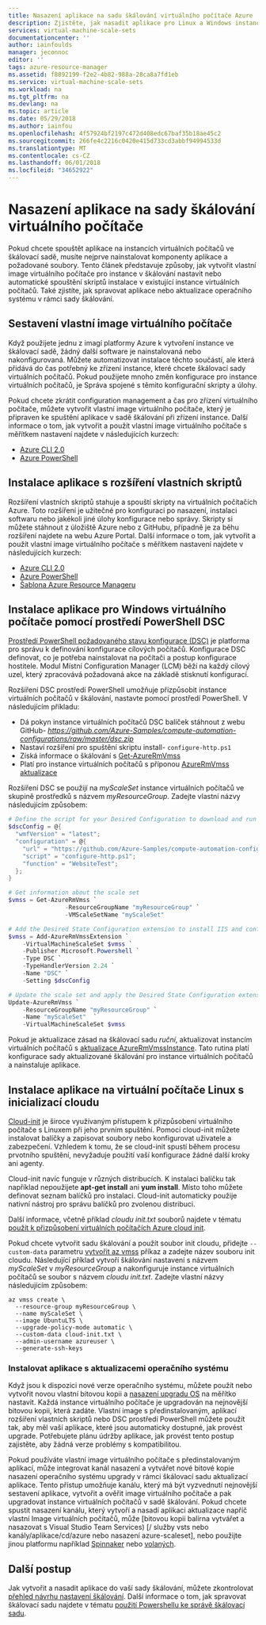 ```yaml
---
title: Nasazení aplikace na sadu škálování virtuálního počítače Azure | Microsoft Docs
description: Zjistěte, jak nasadit aplikace pro Linux a Windows instancí virtuálního počítače ve škálovací sadě
services: virtual-machine-scale-sets
documentationcenter: ''
author: iainfoulds
manager: jeconnoc
editor: ''
tags: azure-resource-manager
ms.assetid: f8892199-f2e2-4b82-988a-28ca8a7fd1eb
ms.service: virtual-machine-scale-sets
ms.workload: na
ms.tgt_pltfrm: na
ms.devlang: na
ms.topic: article
ms.date: 05/29/2018
ms.author: iainfou
ms.openlocfilehash: 4f57924bf2197c472d408edc67baf35b18ae45c2
ms.sourcegitcommit: 266fe4c2216c0420e415d733cd3abbf94994533d
ms.translationtype: MT
ms.contentlocale: cs-CZ
ms.lasthandoff: 06/01/2018
ms.locfileid: "34652922"
---
```

# <a name="deploy-your-application-on-virtual-machine-scale-sets"></a>Nasazení aplikace na sady škálování virtuálního počítače
Pokud chcete spouštět aplikace na instancích virtuálních počítačů ve škálovací sadě, musíte nejprve nainstalovat komponenty aplikace a požadované soubory. Tento článek představuje způsoby, jak vytvořit vlastní image virtuálního počítače pro instance v škálování nastavit nebo automatické spouštění skriptů instalace v existující instance virtuálních počítačů. Také zjistíte, jak spravovat aplikace nebo aktualizace operačního systému v rámci sady škálování.


## <a name="build-a-custom-vm-image"></a>Sestavení vlastní image virtuálního počítače
Když použijete jednu z imagí platformy Azure k vytvoření instance ve škálovací sadě, žádný další software je nainstalovaná nebo nakonfigurovaná. Můžete automatizovat instalace těchto součástí, ale která přidává do čas potřebný ke zřízení instance, které chcete škálovací sady virtuálních počítačů. Pokud použijete mnoho změn konfigurace pro instance virtuálních počítačů, je Správa spojené s těmito konfigurační skripty a úlohy.

Pokud chcete zkrátit configuration management a čas pro zřízení virtuálního počítače, můžete vytvořit vlastní image virtuálního počítače, který je připraven ke spuštění aplikace v sadě škálování při zřízení instance. Další informace o tom, jak vytvořit a použít vlastní image virtuálního počítače s měřítkem nastavení najdete v následujících kurzech:

- [Azure CLI 2.0](tutorial-use-custom-image-cli.md)
- [Azure PowerShell](tutorial-use-custom-image-powershell.md)


## <a name="already-provisioned"></a>Instalace aplikace s rozšíření vlastních skriptů
Rozšíření vlastních skriptů stahuje a spouští skripty na virtuálních počítačích Azure. Toto rozšíření je užitečné pro konfiguraci po nasazení, instalaci softwaru nebo jakékoli jiné úlohy konfigurace nebo správy. Skripty si můžete stáhnout z úložiště Azure nebo z GitHubu, případně je za běhu rozšíření najdete na webu Azure Portal. Další informace o tom, jak vytvořit a použít vlastní image virtuálního počítače s měřítkem nastavení najdete v následujících kurzech:

- [Azure CLI 2.0](tutorial-install-apps-cli.md)
- [Azure PowerShell](tutorial-install-apps-powershell.md)
- [Šablona Azure Resource Manageru](tutorial-install-apps-template.md)


## <a name="install-an-app-to-a-windows-vm-with-powershell-dsc"></a>Instalace aplikace pro Windows virtuálního počítače pomocí prostředí PowerShell DSC
[Prostředí PowerShell požadovaného stavu konfigurace (DSC)](https://msdn.microsoft.com/powershell/dsc/overview) je platforma pro správu k definování konfigurace cílových počítačů. Konfigurace DSC definovat, co je potřeba nainstalovat na počítači a postup konfigurace hostitele. Modul Místní Configuration Manager (LCM) běží na každý cílový uzel, který zpracovává požadovaná akce na základě stisknutí konfigurací.

Rozšíření DSC prostředí PowerShell umožňuje přizpůsobit instance virtuálních počítačů v škálování, nastavte pomocí prostředí PowerShell. V následujícím příkladu:

- Dá pokyn instance virtuálních počítačů DSC balíček stáhnout z webu GitHub- *https://github.com/Azure-Samples/compute-automation-configurations/raw/master/dsc.zip*
- Nastaví rozšíření pro spuštění skriptu install- `configure-http.ps1`
- Získá informace o škálování s [Get-AzureRmVmss](/powershell/module/azurerm.compute/get-azurermvmss)
- Platí pro instance virtuálních počítačů s příponou [AzureRmVmss aktualizace](/powershell/module/azurerm.compute/update-azurermvmss)

Rozšíření DSC se použijí na *myScaleSet* instance virtuálních počítačů ve skupině prostředků s názvem *myResourceGroup*. Zadejte vlastní názvy následujícím způsobem:

```powershell
# Define the script for your Desired Configuration to download and run
$dscConfig = @{
  "wmfVersion" = "latest";
  "configuration" = @{
    "url" = "https://github.com/Azure-Samples/compute-automation-configurations/raw/master/dsc.zip";
    "script" = "configure-http.ps1";
    "function" = "WebsiteTest";
  };
}

# Get information about the scale set
$vmss = Get-AzureRmVmss `
                -ResourceGroupName "myResourceGroup" `
                -VMScaleSetName "myScaleSet"

# Add the Desired State Configuration extension to install IIS and configure basic website
$vmss = Add-AzureRmVmssExtension `
    -VirtualMachineScaleSet $vmss `
    -Publisher Microsoft.Powershell `
    -Type DSC `
    -TypeHandlerVersion 2.24 `
    -Name "DSC" `
    -Setting $dscConfig

# Update the scale set and apply the Desired State Configuration extension to the VM instances
Update-AzureRmVmss `
    -ResourceGroupName "myResourceGroup" `
    -Name "myScaleSet"  `
    -VirtualMachineScaleSet $vmss
```

Pokud je aktualizace zásad na škálovací sadu *ruční*, aktualizovat instancím virtuálních počítačů s [aktualizace AzureRmVmssInstance](/powershell/module/azurerm.compute/update-azurermvmssinstance). Tato rutina platí konfigurace sady aktualizované škálování pro instance virtuálních počítačů a nainstaluje aplikace.


## <a name="install-an-app-to-a-linux-vm-with-cloud-init"></a>Instalace aplikace na virtuální počítače Linux s inicializací cloudu
[Cloud-init](https://cloudinit.readthedocs.io/latest/) je široce využívaným přístupem k přizpůsobení virtuálního počítače s Linuxem při jeho prvním spuštění. Pomocí cloud-init můžete instalovat balíčky a zapisovat soubory nebo konfigurovat uživatele a zabezpečení. Vzhledem k tomu, že se cloud-init spustí během procesu prvotního spuštění, nevyžaduje použití vaší konfigurace žádné další kroky ani agenty.

Cloud-init navíc funguje v různých distribucích. K instalaci balíčku tak například nepoužijete **apt-get install** ani **yum install**. Místo toho můžete definovat seznam balíčků pro instalaci. Cloud-init automaticky použije nativní nástroj pro správu balíčků pro zvolenou distribuci.

Další informace, včetně příklad *cloudu init.txt* souborů najdete v tématu [použít k přizpůsobení virtuálních počítačích Azure cloud init](../virtual-machines/linux/using-cloud-init.md).

Pokud chcete vytvořit sadu škálování a použít soubor init cloudu, přidejte `--custom-data` parametru [vytvořit az vmss](/cli/azure/vmss#az_vmss_create) příkaz a zadejte název souboru init cloudu. Následující příklad vytvoří škálování nastavení s názvem *myScaleSet* v *myResourceGroup* a nakonfiguruje instance virtuálních počítačů se soubor s názvem *cloudu init.txt*. Zadejte vlastní názvy následujícím způsobem:

```azurecli
az vmss create \
  --resource-group myResourceGroup \
  --name myScaleSet \
  --image UbuntuLTS \
  --upgrade-policy-mode automatic \
  --custom-data cloud-init.txt \
  --admin-username azureuser \
  --generate-ssh-keys
```


### <a name="install-applications-with-os-updates"></a>Instalovat aplikace s aktualizacemi operačního systému
Když jsou k dispozici nové verze operačního systému, můžete použít nebo vytvořit novou vlastní bitovou kopii a [nasazení upgradu OS](virtual-machine-scale-sets-upgrade-scale-set.md) na měřítko nastavit. Každá instance virtuálního počítače je upgradován na nejnovější bitovou kopii, která zadáte. Vlastní image s předinstalovaným, aplikací rozšíření vlastních skriptů nebo DSC prostředí PowerShell můžete použít tak, aby měl vaší aplikace, které jsou automaticky dostupné, jak provést upgrade. Potřebujete plánu údržby aplikace, jak provést tento postup zajistěte, aby žádná verze problémy s kompatibilitou.

Pokud používáte vlastní image virtuálního počítače s předinstalovaným aplikací, může integrovat kanál nasazení a vytvářet nové bitové kopie nasazení operačního systému upgrady v rámci škálovací sadu aktualizací aplikace. Tento přístup umožňuje kanálu, který má být vyzvednutí nejnovější sestavení aplikace, vytvořit a ověřit image virtuálního počítače a pak upgradovat instance virtuálních počítačů v sadě škálování. Pokud chcete spustit nasazení kanálu, který vytvoří a nasadí aplikaci aktualizace napříč vlastní Image virtuálních počítačů, může [bitovou kopii balírna vytvářet a nasazovat s Visual Studio Team Services) [/ služby vsts nebo kanály/aplikace/cd/azure nebo nasazení azure-scaleset], nebo použijte jinou platformu například [Spinnaker](https://www.spinnaker.io/) nebo [volaných](https://jenkins.io/).


## <a name="next-steps"></a>Další postup
Jak vytvořit a nasadit aplikace do vaší sady škálování, můžete zkontrolovat [přehled návrhu nastavení škálování](virtual-machine-scale-sets-design-overview.md). Další informace o tom, jak spravovat škálovací sadu najdete v tématu [použití Powershellu ke správě škálovací sadu](virtual-machine-scale-sets-windows-manage.md).
